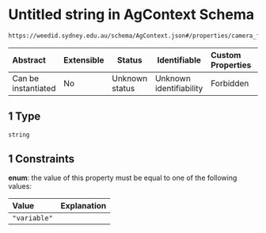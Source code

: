 # Untitled string in AgContext Schema

```txt
https://weedid.sydney.edu.au/schema/AgContext.json#/properties/camera_fov/anyOf/1
```




| Abstract            | Extensible | Status         | Identifiable            | Custom Properties | Additional Properties | Access Restrictions | Defined In                                                              |
| :------------------ | ---------- | -------------- | ----------------------- | :---------------- | --------------------- | ------------------- | ----------------------------------------------------------------------- |
| Can be instantiated | No         | Unknown status | Unknown identifiability | Forbidden         | Allowed               | none                | [AgContext.schema.json\*](AgContext.schema.json "open original schema") |

## 1 Type

`string`

## 1 Constraints

**enum**: the value of this property must be equal to one of the following values:

| Value        | Explanation |
| :----------- | ----------- |
| `"variable"` |             |
